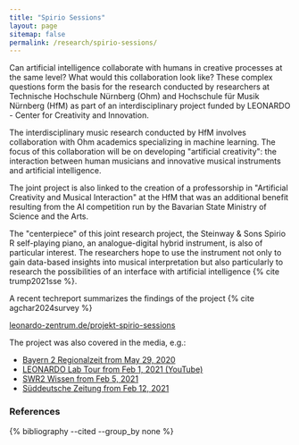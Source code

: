 ```yaml
---
title: "Spirio Sessions"
layout: page
sitemap: false
permalink: /research/spirio-sessions/
---
```


Can artificial intelligence collaborate with humans in creative processes at the same level? 
What would this collaboration look like? 
These complex questions form the basis for the research conducted by researchers at Technische Hochschule Nürnberg (Ohm) and Hochschule für Musik Nürnberg (HfM) as part of an interdisciplinary project funded by LEONARDO - Center for Creativity and Innovation.

The interdisciplinary music research conducted by HfM involves collaboration with Ohm academics specializing in machine learning.
The focus of this collaboration will be on developing "artificial creativity": the interaction between human musicians and innovative musical instruments and artificial intelligence.

The joint project is also linked to the creation of a professorship in "Artificial Creativity and Musical Interaction" at the HfM that was an additional benefit resulting from the AI competition run by the Bavarian State Ministry of Science and the Arts.

The "centerpiece" of this joint research project, the Steinway & Sons Spirio R self-playing piano, an analogue-digital hybrid instrument, is also of particular interest. 
The researchers hope to use the instrument not only to gain data-based insights into musical interpretation but also particularly to research the possibilities of an interface with artificial intelligence {% cite trump2021sse %}.

A recent techreport summarizes the findings of the project {% cite agchar2024survey %}

[leonardo-zentrum.de/projekt-spirio-sessions](https://leonardo-zentrum.de/projekt-spirio-sessions/)

The project was also covered in the media, e.g.:

- [Bayern 2 Regionalzeit from May 29, 2020](https://www.br.de/radio/bayern2/programmkalender/sendung-2716818.html)
- [LEONARDO Lab Tour from Feb 1, 2021 (YouTube)](https://www.youtube.com/watch?v=FD7AAAKUxeY)
- [SWR2 Wissen from Feb 5, 2021](https://www.swr.de/swr2/wissen/wenn-computer-komponieren-koennen-maschinen-kreativ-sein-swr2-wissen-2021-02-05-100.html)
- [Süddeutsche Zeitung from Feb 12, 2021](https://www.sueddeutsche.de/bayern/nuernberg-forschung-kuenstliche-intelligenz-1.5204122)


### References

{% bibliography --cited --group_by none %}